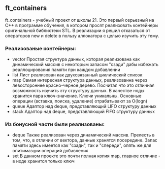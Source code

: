 ## ft_containers

ft_containers - учебный проект от школы 21. Это первый серьезный на C++ в программе обучения, в котором просят реализовать контейнеры оригинальной библиотеки STL.
В реализации я решил отказаться от операторов new  и delete в пользу аллокатора с целью изучить эту тему.
### Реализованые контейнеры:
* vector
Простая структура данных, которая реализована как динамический массив с некоторым запасом "сзади" дабы избежать реаллоцирования памяти при каждом добавлении
* list
Лист реализован как двухсвязанный циклический список
* map
Самая интересная структура данных, реализованна через левостороннее красно-черное дерево. Посчитал что это отличная возможность изучить эту структуру данных.
В качестве ноды хранится пара ключ-значение. Ключи уникальны. Основные операции (вставка, поиска, удаление) отрабатывают за O(logn)
* queue
Адаптор над deque, представляющий LIFO структуру данных
* stack
Адаптор над deque, представляющий FIFO структуру данных

### Из бонусной части были реализованы:
* deque
Также реализован через динамический массив. Прелесть в том, что, в отличии от вектора, данные хранятся посередине. Запас памяти здесь имеется как "сзади", так и "спереди",
опять же для опитимазции операций добавления
* set
В данном проекте это почти полная копия map, главное отличие - в ноде хранится только ключ
